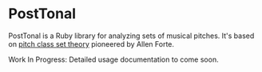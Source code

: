 PostTonal
==========

PostTonal is a Ruby library for analyzing sets of musical pitches. It's based on [pitch class set theory](http://en.wikipedia.org/wiki/Set_theory_\(music\) "Pitch class set theory") pioneered by Allen Forte.

Work In Progress: Detailed usage documentation to come soon.


